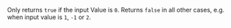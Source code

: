 Only returns `true` if the input Value is `0`. Returns `false` in all other cases, e.g. when input value is `1`, `-1` or `2`.